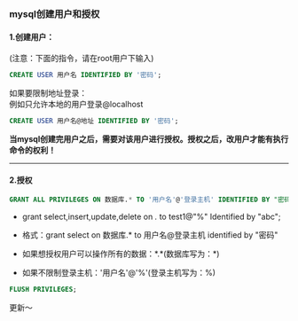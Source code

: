 ### mysql创建用户和授权  

#### 1.创建用户：  

(注意：下面的指令，请在root用户下输入)

``` sql
CREATE USER 用户名 IDENTIFIED BY '密码';
```  

如果要限制地址登录：  
例如只允许本地的用户登录@localhost  


``` sql
CREATE USER 用户名@地址 IDENTIFIED BY '密码';
```


**当mysql创建完用户之后，需要对该用户进行授权。授权之后，改用户才能有执行命令的权利！**
****

#### 2.授权

``` sql
GRANT ALL PRIVILEGES ON 数据库.* TO '用户名'@'登录主机' IDENTIFIED BY "密码";
```

* grant select,insert,update,delete on *.* to test1@"%" Identified by "abc";
* 格式：grant select on 数据库.* to 用户名@登录主机 identified by "密码"
* 如果想授权用户可以操作所有的数据：\*.\*(数据库写为：*)  

* 如果不限制登录主机：'用户名'@'%'(登录主机写为：%)

``` sql
FLUSH PRIVILEGES;
```
更新～
